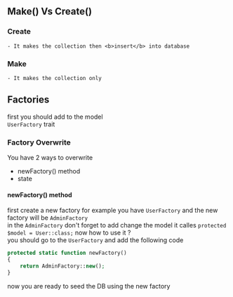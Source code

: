 ## Make() Vs Create()

### Create
    - It makes the collection then <b>insert</b> into database
### Make
    - It makes the collection only


## Factories 
first you should add to the model  
```UserFactory``` trait

### Factory Overwrite

You have 2 ways to overwrite
- newFactory() method
- state

#### newFactory() method
first create a new factory for example you have ```UserFactory``` and the new factory will be ```AdminFactory```
<br>
in the ```AdminFactory``` don't forget to add change the model it calles
```protected $model = User::class;```
now how to use it ?
<br>
you should go to the ```UserFactory``` and add the following code

```php
protected static function newFactory()
{
    return AdminFactory::new();
}
```
now you are ready to seed the DB using the new factory




